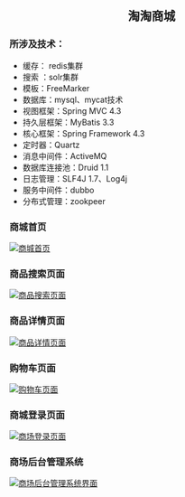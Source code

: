 ## <center>淘淘商城</center>
### **所涉及技术：**
- 缓存： redis集群
- 搜索 ：solr集群
- 模板：FreeMarker
- 数据库：mysql、mycat技术
- 视图框架：Spring MVC 4.3
- 持久层框架：MyBatis 3.3
- 核心框架：Spring Framework 4.3
- 定时器：Quartz
- 消息中间件：ActiveMQ
- 数据库连接池：Druid 1.1
- 日志管理：SLF4J 1.7、Log4j
- 服务中间件：dubbo
- 分布式管理：zookpeer


### 商城首页
[![商城首页](http://oy3l6utxs.bkt.clouddn.com/%E6%B7%98%E6%B7%98%E7%BD%91%E4%B8%8A%E5%95%86%E5%9F%8E%E9%A1%B5%E9%9D%A2.png "商城首页")](http://oy3l6utxs.bkt.clouddn.com/%E6%B7%98%E6%B7%98%E7%BD%91%E4%B8%8A%E5%95%86%E5%9F%8E%E9%A1%B5%E9%9D%A2.png "商城首页")
### 商品搜索页面
[![商品搜索页面](http://oy3l6utxs.bkt.clouddn.com/%E5%95%86%E5%93%81%E6%90%9C%E7%B4%A2.png "商品搜索页面")](http://oy3l6utxs.bkt.clouddn.com/%E5%95%86%E5%93%81%E6%90%9C%E7%B4%A2.png "商品搜索页面")
### 商品详情页面
[![商品详情页面](http://oy3l6utxs.bkt.clouddn.com/%E5%95%86%E5%93%81%E8%AF%A6%E6%83%85%E9%A1%B5.png "商品详情页面")](http://oy3l6utxs.bkt.clouddn.com/%E5%95%86%E5%93%81%E8%AF%A6%E6%83%85%E9%A1%B5.png "商品详情页面")
### 购物车页面
[![购物车页面](http://oy3l6utxs.bkt.clouddn.com/%E8%B4%AD%E7%89%A9%E8%BD%A6%E9%A1%B5%E9%9D%A2.png "购物车页面")](http://oy3l6utxs.bkt.clouddn.com/%E8%B4%AD%E7%89%A9%E8%BD%A6%E9%A1%B5%E9%9D%A2.png "购物车页面")
### 商城登录页面
[![商场登录页面](http://oy3l6utxs.bkt.clouddn.com/%E7%99%BB%E5%BD%95%E9%A1%B5%E9%9D%A2.png "商场登录页面")](http://oy3l6utxs.bkt.clouddn.com/%E7%99%BB%E5%BD%95%E9%A1%B5%E9%9D%A2.png "商场登录页面")
### 商场后台管理系统
[![商场后台管理系统界面](http://oy3l6utxs.bkt.clouddn.com/%E6%B7%98%E6%B7%98%E5%95%86%E5%9F%8E%E5%90%8E%E5%8F%B0%E7%AE%A1%E7%90%86%E7%B3%BB%E7%BB%9F.png "商场后台管理系统界面")](http://oy3l6utxs.bkt.clouddn.com/%E6%B7%98%E6%B7%98%E5%95%86%E5%9F%8E%E5%90%8E%E5%8F%B0%E7%AE%A1%E7%90%86%E7%B3%BB%E7%BB%9F.png "商场后台管理系统界面")